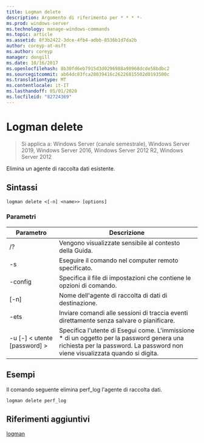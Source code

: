 ```yaml
---
title: Logman delete
description: Argomento di riferimento per * * * *-
ms.prod: windows-server
ms.technology: manage-windows-commands
ms.topic: article
ms.assetid: 8f3b2422-3dce-4fb4-adbb-8536b1d7da2b
author: coreyp-at-msft
ms.author: coreyp
manager: dongill
ms.date: 10/16/2017
ms.openlocfilehash: 8b30fd6eb7915d3d0296988a98968dcde58bdbc2
ms.sourcegitcommit: ab64dc83fca28039416c26226815502d0193500c
ms.translationtype: MT
ms.contentlocale: it-IT
ms.lasthandoff: 05/01/2020
ms.locfileid: "82724369"
---
```

# <a name="logman-delete"></a>Logman delete

> Si applica a: Windows Server (canale semestrale), Windows Server 2019, Windows Server 2016, Windows Server 2012 R2, Windows Server 2012

Elimina un agente di raccolta dati esistente.  

## <a name="syntax"></a>Sintassi  
```  
logman delete <[-n] <name>> [options]  
```  
### <a name="parameters"></a>Parametri  

|        Parametro        |                                                                               Descrizione                                                                               |
|-------------------------|-------------------------------------------------------------------------------------------------------------------------------------------------------------------------|
|           /?            |                                                                    Vengono visualizzate sensibile al contesto della Guida.                                                                     |
|   -s<computer name>    |                                                          Eseguire il comando nel computer remoto specificato.                                                          |
|     -config <value>     |                                                         Specifica il file di impostazioni che contiene le opzioni di comando.                                                         |
|       [-n]<name>       |                                                                   Nome dell'agente di raccolta di dati di destinazione.                                                                    |
|          -ets           |                                              Inviare comandi alle sessioni di traccia eventi direttamente senza salvare o pianificare.                                               |
| -u [-] < utente [password] > | Specifica l'utente di Esegui come. L'immissione \* di un oggetto per la password genera una richiesta per la password. La password non viene visualizzata quando si digita. |

## <a name="examples"></a>Esempi  
Il comando seguente elimina perf_log l'agente di raccolta dati.  
```  
logman delete perf_log  
```  
## <a name="additional-references"></a>Riferimenti aggiuntivi  
[logman](logman.md)  
